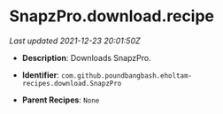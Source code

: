 # SnapzPro.download.recipe

_Last updated 2021-12-23 20:01:50Z_

- **Description**: Downloads SnapzPro.

- **Identifier**: `com.github.poundbangbash.eholtam-recipes.download.SnapzPro`

- **Parent Recipes**: `None`
